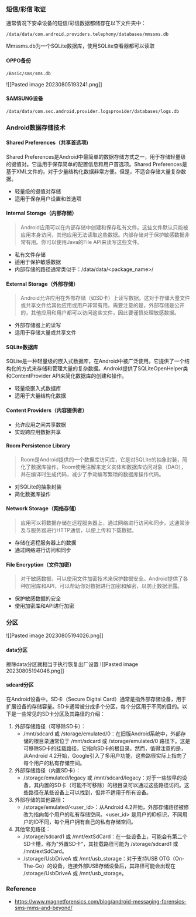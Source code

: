 ### 短信/彩信 取证
通常情况下安卓设备的短信/彩信数据都储存在以下文件夹中：
```
/data/data/com.android.providers.telephony/databases/mmssms.db
```
Mmssms.db为一个SQLite数据库，使用SQLite查看器都可以读取
#### OPPO备份
```
/Basic/sms/sms.db
```
![[Pasted image 20230805193241.png]]
#### SAMSUNG设备
```bash
/data/data/com.sec.android.provider.logsprovider/databases/logs.db
```
### Android数据存储技术
#### Shared Preferences（共享首选项)
Shared Preferences是Android中最简单的数据存储方式之一，用于存储轻量级的键值对。它适用于保存简单的配置信息和用户首选项。Shared Preferences是基于XML文件的，对于少量结构化数据非常方便。但是，不适合存储大量复杂数据。
- 轻量级的键值对存储
- 适用于保存用户设置和首选项
#### Internal Storage（内部存储）
> Android应用可以在内部存储中创建和保存私有文件。这些文件默认只能被应用本身访问，其他应用无法读取这些数据。内部存储对于保护敏感数据非常有用。你可以使用Java的File API来读写这些文件。
- 私有文件存储
- 适用于保护敏感数据
- 内部存储的路径通常类似于：/data/data/<package_name>/
#### External Storage（外部存储）
> Android允许应用在外部存储（如SD卡）上读写数据。这对于存储大量文件或共享文件给其他应用或用户非常有用。需要注意的是，外部存储是公开的，其他应用和用户都可以访问这些文件，因此要谨慎处理敏感数据。
- 外部存储器上的读写
- 适用于存储大量或共享文件
#### SQLite数据库
SQLite是一种轻量级的嵌入式数据库，在Android中被广泛使用。它提供了一个结构化的方式来存储和管理大量的复杂数据。Android提供了SQLiteOpenHelper类和ContentProvider API来简化数据库的创建和操作。
- 轻量级嵌入式数据库
- 适用于大量结构化数据
#### Content Providers（内容提供者）
- 允许应用之间共享数据
- 实现跨应用数据共享
#### Room Persistence Library
> Room是Android提供的一个数据库访问库，它是对SQLite的抽象封装，简化了数据库操作。Room使用注解来定义实体和数据库访问对象（DAO），并在编译时生成代码，减少了手动编写繁琐的数据库操作代码。
- 对SQLite的抽象封装
- 简化数据库操作
#### Network Storage（网络存储）
> 应用可以将数据存储在远程服务器上，通过网络进行访问和同步。这通常涉及与服务器进行HTTP通信，以便上传和下载数据。
- 存储在远程服务器上的数据
- 通过网络进行访问和同步
#### File Encryption（文件加密）
> 对于敏感数据，可以使用文件加密技术来保护数据安全。Android提供了各种加密库和API，可以帮助你对数据进行加密和解密，以防止数据泄露。
- 保护敏感数据的安全
- 使用加密库和API进行加密
### 分区
![[Pasted image 20230805194026.png]]
#### data分区
擦除data分区就相当于执行恢复出厂设置
![[Pasted image 20230805194046.png]]
#### sdcard分区
在Android设备中，SD卡（Secure Digital Card）通常是指外部存储设备，用于扩展设备的存储容量。SD卡通常被分成多个分区，每个分区用于不同的目的。以下是一些常见的SD卡分区及其路径的介绍：
1. 外部存储路径（可移除SD卡）：
	- /mnt/sdcard 或 /storage/emulated/0：在旧版Android系统中，外部存储的根目录通常位于 /mnt/sdcard 或 /storage/emulated/0 路径下。这是可移除SD卡的挂载路径，它指向SD卡的根目录。然而，值得注意的是，从Android 4.2开始，Google引入了多用户功能，这些路径实际上指向了每个用户的私有存储空间。
2. 外部存储路径（内置SD卡）：
	- /storage/emulated/legacy 或 /mnt/sdcard/legacy：对于一些较早的设备，其内置的SD卡（可能不可移除）的根目录可以通过这些路径访问。这些路径在某些设备上可以找到，但并不适用于所有设备。
3. 外部存储的其他路径：
	- /storage/emulated/<user_id>：从Android 4.2开始，外部存储路径被修改为指向每个用户的私有存储空间。<user_id> 是用户的ID标识，不同用户的ID不同，每个用户拥有自己的私有存储空间。
4. 其他常见路径：
	- /storage/sdcard1 或 /mnt/extSdCard：在一些设备上，可能会有第二个SD卡槽，称为"外置SD卡"，其挂载路径可能为 /storage/sdcard1 或 /mnt/extSdCard。
	- /storage/UsbDriveA 或 /mnt/usb_storage：对于支持USB OTG（On-The-Go）的设备，连接外部USB存储设备后，其路径可能会出现在 /storage/UsbDriveA 或 /mnt/usb_storage。


### Reference
- https://www.magnetforensics.com/blog/android-messaging-forensics-sms-mms-and-beyond/

